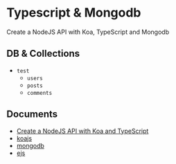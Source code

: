 # Typescript & Mongodb

Create a NodeJS API with Koa, TypeScript and Mongodb

## DB & Collections

- `test`
  - `users`
  - `posts`
  - `comments`

## Documents

- [Create a NodeJS API with Koa and TypeScript](https://codereviewvideos.com/course/create-nodejs-api-koa-typescript)
- [koajs](https://koajs.com/)
- [mongodb](https://www.mongodb.com/)
- [ejs](https://ejs.co/)
